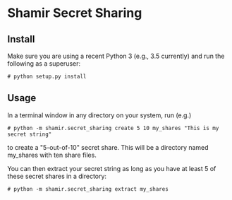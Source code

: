 # Shamir Secret Sharing

## Install

Make sure you are using a recent Python 3 (e.g., 3.5 currently) and run the following as a superuser:

```
# python setup.py install
```

## Usage

In a terminal window in any directory on your system, run (e.g.)

```
# python -m shamir.secret_sharing create 5 10 my_shares "This is my secret string"
```

to create a "5-out-of-10" secret share.
This will be a directory named my_shares with ten share files.

You can then extract your secret string as long as you have at least 5 of these secret shares in a directory:

```
# python -m shamir.secret_sharing extract my_shares
```
